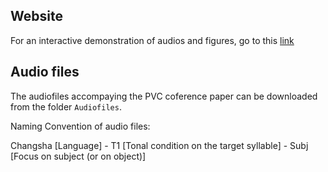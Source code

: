 ## Website

For an interactive demonstration of audios and figures, go to this [link](https://kc-li.github.io/InTone_Visulisation_Site/)

## Audio files

The audiofiles accompaying the PVC coference paper can be downloaded from the folder `Audiofiles`.

Naming Convention of audio files:

Changsha [Language] - T1 [Tonal condition on the target syllable] - Subj [Focus on subject (or on object)]
